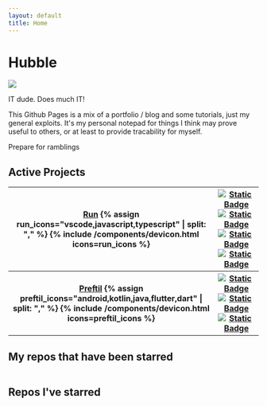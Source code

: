 ```yaml
---
layout: default
title: Home
---
```



# Hubble

[![](https://img.shields.io/badge/Visit_repo-0)](https://github.com/HubbleCommand/HubbleCommand.github.io)

IT dude. Does much IT!

This Github Pages is a mix of a portfolio / blog and some tutorials, just my general exploits. It's my personal notepad for things I think may prove useful to others, or at least to provide tracability for myself.

Prepare for ramblings

## Active Projects

<table style="table-layout: fixed">
    <tbody>
        <tr>
            <th>
                <a href="{{ site.url }}{{ site.baseurl }}{% link _projects/vsc-ext-run.md %}">Run</a>
                <a>
                    {% assign run_icons="vscode,javascript,typescript" | split: "," %}
                    {% include /components/devicon.html icons=run_icons %}
                </a>
            </th>
            <th>
                <a href="https://marketplace.visualstudio.com/items?itemName=hcommand.run-runner">
                    <img alt="Static Badge" src="https://img.shields.io/vscode-marketplace/v/hcommand.run-runner.svg"></a>
                <a href="https://marketplace.visualstudio.com/items?itemName=hcommand.run-runner">
                    <img alt="Static Badge" src="https://img.shields.io/vscode-marketplace/d/hcommand.run-runner.svg"></a>
                <a href="https://marketplace.visualstudio.com/items?itemName=hcommand.run-runner">
                    <img alt="Static Badge" src="https://img.shields.io/vscode-marketplace/r/hcommand.run-runner.svg"></a>
                <a href="https://github.com/hubblecommand/run/blob/master/LICENSE">
                    <img alt="Static Badge" src="https://img.shields.io/github/license/hubblecommand/run.svg?color=blue"></a>
            </th>
        </tr>
        <tr>
            <th>
                <a href="{{ site.url }}{{ site.baseurl }}{% link _projects/preftils.md %}">Preftil</a>
                <a>
                    {% assign preftil_icons="android,kotlin,java,flutter,dart" | split: "," %}
                    {% include /components/devicon.html icons=preftil_icons %}
                </a>
            </th>
            <th>
                <a href="https://github.com/hubblecommand/preftils/blob/master/LICENSE">
                    <img alt="Static Badge" src="https://img.shields.io/github/license/HubbleCommand/preftils.svg?color=blue"></a>
                <a href="https://jitpack.io/#hubblecommand/preftils">
                    <img alt="Static Badge" src="https://jitpack.io/v/HubbleCommand/preftils.svg"></a>
                <a href="https://jitpack.io/#hubblecommand/preftils">
                    <img alt="Static Badge" src="https://jitpack.io/v/HubbleCommand/preftils/month.svg"></a>
            </th>
        </tr>
    </tbody>
</table>


## My repos that have been starred
<script src="/assets/js/repo_stars.js"></script>

<div style="display: grid; grid-template-columns: auto auto;" id="repo-stars"></div>

## Repos I've starred
<div style="display: grid; grid-template-columns: auto auto auto;" id="starred-repos"></div>
